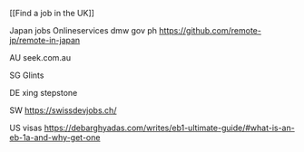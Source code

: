 
[[Find a job in the UK]]

Japan jobs
Onlineservices dmw gov ph
https://github.com/remote-jp/remote-in-japan

AU
seek.com.au

SG Glints

DE
xing
stepstone

SW
https://swissdevjobs.ch/

US visas
https://debarghyadas.com/writes/eb1-ultimate-guide/#what-is-an-eb-1a-and-why-get-one

